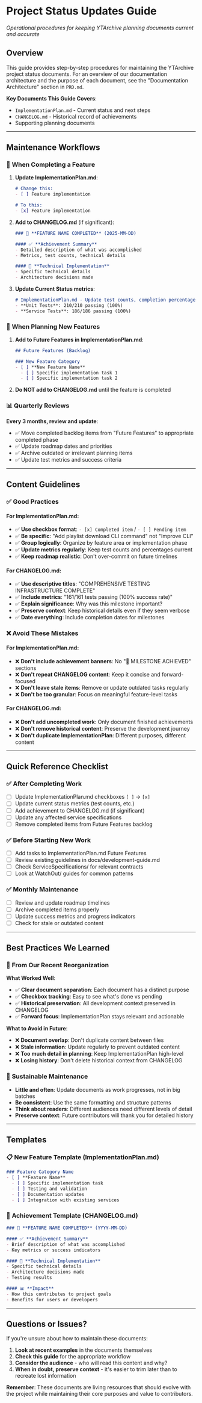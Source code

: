 # Project Status Updates Guide

*Operational procedures for keeping YTArchive planning documents current and accurate*

## Overview

This guide provides step-by-step procedures for maintaining the YTArchive project status documents. For an overview of our documentation architecture and the purpose of each document, see the "Documentation Architecture" section in `PRD.md`.

**Key Documents This Guide Covers**:
- `ImplementationPlan.md` - Current status and next steps
- `CHANGELOG.md` - Historical record of achievements
- Supporting planning documents

---

## Maintenance Workflows

### 🎯 **When Completing a Feature**

1. **Update ImplementationPlan.md**:
   ```markdown
   # Change this:
   - [ ] Feature implementation

   # To this:
   - [x] Feature implementation
   ```

2. **Add to CHANGELOG.md** (if significant):
   ```markdown
   ### 🎉 **FEATURE NAME COMPLETED** (2025-MM-DD)

   #### ✅ **Achievement Summary**
   - Detailed description of what was accomplished
   - Metrics, test counts, technical details

   #### 🔧 **Technical Implementation**
   - Specific technical details
   - Architecture decisions made
   ```

3. **Update Current Status metrics**:
   ```markdown
   # ImplementationPlan.md - Update test counts, completion percentages
   - **Unit Tests**: 210/210 passing (100%)
   - **Service Tests**: 186/186 passing (100%)
   ```

### 🚀 **When Planning New Features**

1. **Add to Future Features in ImplementationPlan.md**:
   ```markdown
   ## Future Features (Backlog)

   ### New Feature Category
   - [ ] **New Feature Name**
     - [ ] Specific implementation task 1
     - [ ] Specific implementation task 2
   ```

2. **Do NOT add to CHANGELOG.md** until the feature is completed

### 📊 **Quarterly Reviews**

**Every 3 months, review and update**:
- ✅ Move completed backlog items from "Future Features" to appropriate completed phase
- ✅ Update roadmap dates and priorities
- ✅ Archive outdated or irrelevant planning items
- ✅ Update test metrics and success criteria

---

## Content Guidelines

### ✅ **Good Practices**

#### For ImplementationPlan.md:
- ✅ **Use checkbox format**: `- [x] Completed item` / `- [ ] Pending item`
- ✅ **Be specific**: "Add playlist download CLI command" not "Improve CLI"
- ✅ **Group logically**: Organize by feature area or implementation phase
- ✅ **Update metrics regularly**: Keep test counts and percentages current
- ✅ **Keep roadmap realistic**: Don't over-commit on future timelines

#### For CHANGELOG.md:
- ✅ **Use descriptive titles**: "COMPREHENSIVE TESTING INFRASTRUCTURE COMPLETE"
- ✅ **Include metrics**: "161/161 tests passing (100% success rate)"
- ✅ **Explain significance**: Why was this milestone important?
- ✅ **Preserve context**: Keep historical details even if they seem verbose
- ✅ **Date everything**: Include completion dates for milestones

### ❌ **Avoid These Mistakes**

#### For ImplementationPlan.md:
- ❌ **Don't include achievement banners**: No "🎉 MILESTONE ACHIEVED" sections
- ❌ **Don't repeat CHANGELOG content**: Keep it concise and forward-focused
- ❌ **Don't leave stale items**: Remove or update outdated tasks regularly
- ❌ **Don't be too granular**: Focus on meaningful feature-level tasks

#### For CHANGELOG.md:
- ❌ **Don't add uncompleted work**: Only document finished achievements
- ❌ **Don't remove historical content**: Preserve the development journey
- ❌ **Don't duplicate ImplementationPlan**: Different purposes, different content

---

## Quick Reference Checklist

### ✅ **After Completing Work**
- [ ] Update ImplementationPlan.md checkboxes `[ ]` → `[x]`
- [ ] Update current status metrics (test counts, etc.)
- [ ] Add achievement to CHANGELOG.md (if significant)
- [ ] Update any affected service specifications
- [ ] Remove completed items from Future Features backlog

### ✅ **Before Starting New Work**
- [ ] Add tasks to ImplementationPlan.md Future Features
- [ ] Review existing guidelines in docs/development-guide.md
- [ ] Check ServiceSpecifications/ for relevant contracts
- [ ] Look at WatchOut/ guides for common patterns

### ✅ **Monthly Maintenance**
- [ ] Review and update roadmap timelines
- [ ] Archive completed items properly
- [ ] Update success metrics and progress indicators
- [ ] Check for stale or outdated content

---

## Best Practices We Learned

### 🎯 **From Our Recent Reorganization**

**What Worked Well**:
- ✅ **Clear document separation**: Each document has a distinct purpose
- ✅ **Checkbox tracking**: Easy to see what's done vs pending
- ✅ **Historical preservation**: All development context preserved in CHANGELOG
- ✅ **Forward focus**: ImplementationPlan stays relevant and actionable

**What to Avoid in Future**:
- ❌ **Document overlap**: Don't duplicate content between files
- ❌ **Stale information**: Update regularly to prevent outdated content
- ❌ **Too much detail in planning**: Keep ImplementationPlan high-level
- ❌ **Losing history**: Don't delete historical context from CHANGELOG

### 🔄 **Sustainable Maintenance**

- **Little and often**: Update documents as work progresses, not in big batches
- **Be consistent**: Use the same formatting and structure patterns
- **Think about readers**: Different audiences need different levels of detail
- **Preserve context**: Future contributors will thank you for detailed history

---

## Templates

### 📋 **New Feature Template (ImplementationPlan.md)**
```markdown
### Feature Category Name
- [ ] **Feature Name**
  - [ ] Specific implementation task
  - [ ] Testing and validation
  - [ ] Documentation updates
  - [ ] Integration with existing services
```

### 📜 **Achievement Template (CHANGELOG.md)**
```markdown
### 🎉 **FEATURE NAME COMPLETED** (YYYY-MM-DD)

#### ✅ **Achievement Summary**
- Brief description of what was accomplished
- Key metrics or success indicators

#### 🔧 **Technical Implementation**
- Specific technical details
- Architecture decisions made
- Testing results

#### 📊 **Impact**
- How this contributes to project goals
- Benefits for users or developers
```

---

## Questions or Issues?

If you're unsure about how to maintain these documents:

1. **Look at recent examples** in the documents themselves
2. **Check this guide** for the appropriate workflow
3. **Consider the audience** - who will read this content and why?
4. **When in doubt, preserve context** - it's easier to trim later than to recreate lost information

**Remember**: These documents are living resources that should evolve with the project while maintaining their core purposes and value to contributors.

